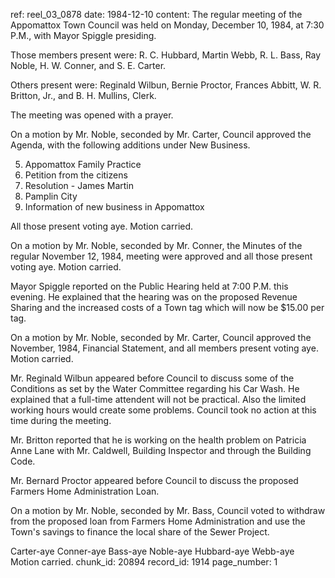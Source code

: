 ref: reel_03_0878
date: 1984-12-10
content: The regular meeting of the Appomattox Town Council was held on Monday, December 10, 1984, at 7:30 P.M., with Mayor Spiggle presiding.

Those members present were: R. C. Hubbard, Martin Webb, R. L. Bass, Ray Noble, H. W. Conner, and S. E. Carter.

Others present were: Reginald Wilbun, Bernie Proctor, Frances Abbitt, W. R. Britton, Jr., and B. H. Mullins, Clerk.

The meeting was opened with a prayer.

On a motion by Mr. Noble, seconded by Mr. Carter, Council approved the Agenda, with the following additions under New Business.

5. Appomattox Family Practice
6. Petition from the citizens
7. Resolution - James Martin
8. Pamplin City
9. Information of new business in Appomattox

All those present voting aye. Motion carried.

On a motion by Mr. Noble, seconded by Mr. Conner, the Minutes of the regular November 12, 1984, meeting were approved and all those present voting aye. Motion carried.

Mayor Spiggle reported on the Public Hearing held at 7:00 P.M. this evening. He explained that the hearing was on the proposed Revenue Sharing and the increased costs of a Town tag which will now be $15.00 per tag.

On a motion by Mr. Noble, seconded by Mr. Carter, Council approved the November, 1984, Financial Statement, and all members present voting aye. Motion carried.

Mr. Reginald Wilbun appeared before Council to discuss some of the Conditions as set by the Water Committee regarding his Car Wash. He explained that a full-time attendent will not be practical. Also the limited working hours would create some problems. Council took no action at this time during the meeting.

Mr. Britton reported that he is working on the health problem on Patricia Anne Lane with Mr. Caldwell, Building Inspector and through the Building Code.

Mr. Bernard Proctor appeared before Council to discuss the proposed Farmers Home Administration Loan.

On a motion by Mr. Noble, seconded by Mr. Bass, Council voted to withdraw from the proposed loan from Farmers Home Administration and use the Town's savings to finance the local share of the Sewer Project.

Carter-aye Conner-aye Bass-aye Noble-aye Hubbard-aye Webb-aye Motion carried.
chunk_id: 20894
record_id: 1914
page_number: 1

